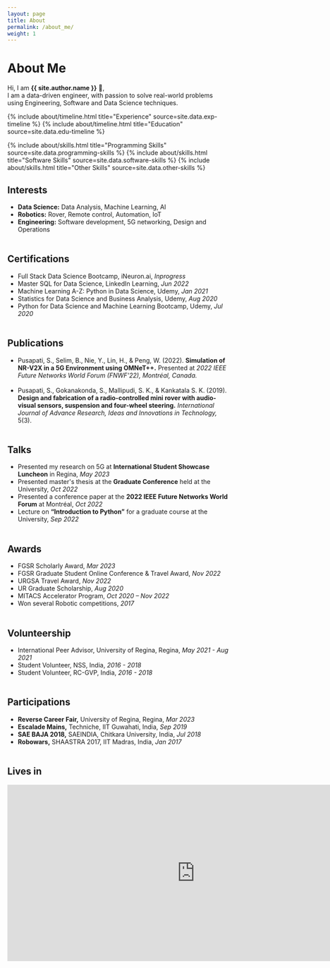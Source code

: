 ```yaml
---
layout: page
title: About
permalink: /about_me/
weight: 1
---
```


# **About Me**

Hi, I am **{{ site.author.name }}** :wave:,<br>
I am a data-driven engineer, with passion to solve real-world problems using Engineering, Software and Data Science techniques.

{% include about/timeline.html title="Experience" source=site.data.exp-timeline %}
{% include about/timeline.html title="Education" source=site.data.edu-timeline %}

<div class="row">
    {% include about/skills.html title="Programming Skills" source=site.data.programming-skills %}
    {% include about/skills.html title="Software Skills" source=site.data.software-skills %}
    {% include about/skills.html title="Other Skills" source=site.data.other-skills %}
    <!--{% include elements/figure.html image="/files/skills-legends.drawio.svg" caption="Skills Experience Legend" %}-->
</div>

## Interests
* **Data Science:** Data Analysis, Machine Learning, AI
* **Robotics:** Rover, Remote control, Automation, IoT
* **Engineering:** Software development, 5G networking, Design and Operations
<br><br>

## Certifications
* Full Stack Data Science Bootcamp, iNeuron.ai, *Inprogress*
* Master SQL for Data Science, LinkedIn Learning, *Jun 2022*
* Machine Learning A-Z: Python in Data Science, Udemy, *Jan 2021*
* Statistics for Data Science and Business Analysis, Udemy, *Aug 2020*
* Python for Data Science and Machine Learning Bootcamp, Udemy, *Jul 2020*
<br><br>

## Publications
* Pusapati, S., Selim, B., Nie, Y., Lin, H., & Peng, W. (2022). **Simulation of NR-V2X in a 5G Environment using OMNeT++.** Presented at *2022 IEEE Future Networks World Forum (FNWF'22), Montréal, Canada.*<br><br>
* Pusapati, S., Gokanakonda, S., Mallipudi, S. K., & Kankatala S. K. (2019). **Design and fabrication of a radio-controlled mini rover with audio-visual sensors, suspension and four-wheel steering.** *International Journal of Advance Research, Ideas and Innovations in Technology,* 5(3).
<br><br>

## Talks
* Presented my research on 5G at **International Student Showcase Luncheon** in Regina, *May 2023*
* Presented master's thesis at the **Graduate Conference** held at the University, *Oct 2022*
* Presented a conference paper at the **2022 IEEE Future Networks World Forum** at Montréal, *Oct 2022*
* Lecture on **“Introduction to Python”** for a graduate course at the University, *Sep 2022*
<br><br>

## Awards
* FGSR Scholarly Award, *Mar 2023*
* FGSR Graduate Student Online Conference & Travel Award, *Nov 2022*
* URGSA Travel Award, *Nov 2022*
* UR Graduate Scholarship, *Aug 2020*
* MITACS Accelerator Program, *Oct 2020 – Nov 2022*
* Won several Robotic competitions, *2017*
<br><br>

## Volunteership
* International Peer Advisor, University of Regina, Regina, *May 2021 - Aug 2021*
* Student Volunteer, NSS, India, *2016 - 2018*
* Student Volunteer, RC-GVP, India, *2016 - 2018*
<br><br>

## Participations
* **Reverse Career Fair,** University of Regina, Regina, *Mar 2023*
* **Escalade Mains,** Techniche, IIT Guwahati, India, *Sep 2019*
* **SAE BAJA 2018,** SAEINDIA, Chitkara University, India, *Jul 2018*
* **Robowars,** SHAASTRA 2017, IIT Madras, India, *Jan 2017*
<br><br>

## Lives in
<div align="center">
    <iframe src="https://www.google.com/maps/embed?pb=!1m18!1m12!1m3!1d918256.1393133112!2d-105.47301397548941!3d50.527693240340554!2m3!1f0!2f0!3f0!3m2!1i1024!2i768!4f13.1!3m3!1m2!1s0x531c1e40fba53deb%3A0x354a3296b77b54b1!2sRegina%2C%20SK!5e0!3m2!1sen!2sca!4v1661024294661!5m2!1sen!2sca" width="850" height="400" style="border:0;" allowfullscreen="" loading="lazy" referrerpolicy="no-referrer-when-downgrade"></iframe>
</div>